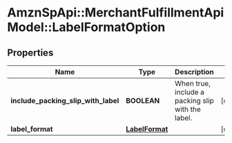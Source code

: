 # AmznSpApi::MerchantFulfillmentApiModel::LabelFormatOption

## Properties
Name | Type | Description | Notes
------------ | ------------- | ------------- | -------------
**include_packing_slip_with_label** | **BOOLEAN** | When true, include a packing slip with the label. | [optional] 
**label_format** | [**LabelFormat**](LabelFormat.md) |  | [optional] 

